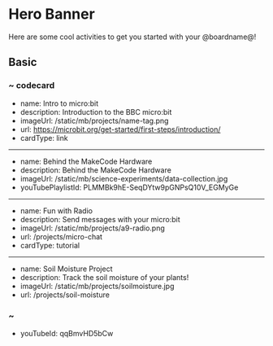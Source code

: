 # Hero Banner

Here are some cool activities to get you started with your @boardname@!

## Basic

### ~ codecard
* name: Intro to micro:bit
* description: Introduction to the BBC micro:bit
* imageUrl: /static/mb/projects/name-tag.png
* url: https://microbit.org/get-started/first-steps/introduction/
* cardType: link
---
* name: Behind the MakeCode Hardware
* description: Behind the MakeCode Hardware
* imageUrl: /static/mb/science-experiments/data-collection.jpg
* youTubePlaylistId: PLMMBk9hE-SeqDYtw9pGNPsQ10V_EGMyGe
---
* name: Fun with Radio
* description: Send messages with your micro:bit
* imageUrl: /static/mb/projects/a9-radio.png
* url: /projects/micro-chat
* cardType: tutorial
---
* name: Soil Moisture Project
* description: Track the soil moisture of your plants!
* imageUrl: /static/mb/projects/soilmoisture.jpg
* url: /projects/soil-moisture
### ~



* youTubeId: qqBmvHD5bCw